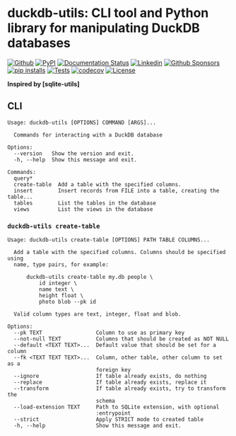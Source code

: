 # duckdb-utils: CLI tool and Python library for manipulating DuckDB databases

[![Github](https://img.shields.io/static/v1?label=GitHub&message=Repo&logo=GitHub&color=green)](https://github.com/Florents-Tselai/duckdb-utils)
[![PyPI](https://img.shields.io/pypi/v/duckdb-utils.svg)](https://pypi.org/project/duckdb-utils/)
[![Documentation Status](https://readthedocs.org/projects/duckdb-utils/badge/?version=stable)](http://duckdb-utils.tselai.com/en/latest/?badge=stable)
[![Linkedin](https://img.shields.io/badge/LinkedIn-0077B5?logo=linkedin&logoColor=white)](https://www.linkedin.com/in/florentstselai/)
[![Github Sponsors](https://img.shields.io/static/v1?label=Sponsor&message=%E2%9D%A4&logo=GitHub&color=pink)](https://github.com/sponsors/Florents-Tselai/)
[![pip installs](https://img.shields.io/pypi/dm/duckdb-utils?label=pip%20installs)](https://pypi.org/project/duckdb-utils/)
[![Tests](https://github.com/Florents-Tselai/duckdb-utils/actions/workflows/test.yml/badge.svg?branch=main)](https://github.com/Florents-Tselai/duckdb-utils/actions?query=workflow%3ATest)
[![codecov](https://codecov.io/gh/Florents-Tselai/duckdb-utils/branch/main/graph/badge.svg)](https://codecov.io/gh/Florents-Tselai/duckdb-utils)
[![License](https://img.shields.io/badge/BSD%20license-blue.svg)](https://github.com/Florents-Tselai/duckdb-utils/blob/main/LICENSE)

**Inspired by [sqlite-utils]**

## CLI

```shell
Usage: duckdb-utils [OPTIONS] COMMAND [ARGS]...

  Commands for interacting with a DuckDB database

Options:
  --version   Show the version and exit.
  -h, --help  Show this message and exit.

Commands:
  query*
  create-table  Add a table with the specified columns.
  insert        Insert records from FILE into a table, creating the table...
  tables        List the tables in the database
  views         List the views in the database
```

### ```duckdb-utils create-table```

```shell
Usage: duckdb-utils create-table [OPTIONS] PATH TABLE COLUMNS...

  Add a table with the specified columns. Columns should be specified using
  name, type pairs, for example:

      duckdb-utils create-table my.db people \
          id integer \
          name text \
          height float \
          photo blob --pk id

  Valid column types are text, integer, float and blob.

Options:
  --pk TEXT                 Column to use as primary key
  --not-null TEXT           Columns that should be created as NOT NULL
  --default <TEXT TEXT>...  Default value that should be set for a column
  --fk <TEXT TEXT TEXT>...  Column, other table, other column to set as a
                            foreign key
  --ignore                  If table already exists, do nothing
  --replace                 If table already exists, replace it
  --transform               If table already exists, try to transform the
                            schema
  --load-extension TEXT     Path to SQLite extension, with optional
                            :entrypoint
  --strict                  Apply STRICT mode to created table
  -h, --help                Show this message and exit.
```

